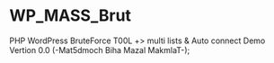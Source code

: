# WP_MASS_Brut 
PHP WordPress BruteForce T00L +> multi lists &amp; Auto connect 
Demo Vertion 0.0 
(-Mat5dmoch Biha Mazal MakmlaT-); 
